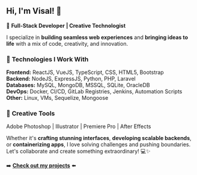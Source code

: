 ## Hi, I'm Visal! 👋

🚀 **Full-Stack Developer | Creative Technologist**

I specialize in **building seamless web experiences** and **bringing ideas to life** with a mix of code, creativity, and innovation.  

### 🔧 **Technologies I Work With**  
**Frontend:** ReactJS, VueJS, TypeScript, CSS, HTML5, Bootstrap  
**Backend:** NodeJS, ExpressJS, Python, PHP, Laravel  
**Databases:** MySQL, MongoDB, MSSQL, SQLite, OracleDB  
**DevOps:** Docker, CI/CD, GitLab Registries, Jenkins, Automation Scripts  
**Other:** Linux, VMs, Sequelize, Mongoose  

### 🎨 **Creative Tools**  
Adobe Photoshop | Illustrator | Premiere Pro | After Effects  

Whether it's **crafting stunning interfaces**, **developing scalable backends**, or **containerizing apps**, I love solving challenges and pushing boundaries. Let's collaborate and create something extraordinary! 💻✨  

➡️ **[Check out my projects](#)** ⬅️
